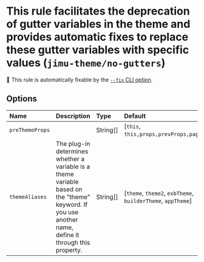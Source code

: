 # This rule facilitates the deprecation of gutter variables in the theme and provides automatic fixes to replace these gutter variables with specific values (`jimu-theme/no-gutters`)

🔧 This rule is automatically fixable by the [`--fix` CLI option](https://eslint.org/docs/latest/user-guide/command-line-interface#--fix).

<!-- end auto-generated rule header -->

## Options

<!-- begin auto-generated rule options list -->

| Name            | Description                                                                                                                                           | Type     | Default                                                     |
| :-------------- | :---------------------------------------------------------------------------------------------------------------------------------------------------- | :------- | :---------------------------------------------------------- |
| `preThemeProps` |                                                                                                                                                       | String[] | [`this`, `this,props,prevProps,pageContext`]                |
| `themeAliases`  | The plug-in determines whether a variable is a theme variable based on the "theme" keyword. If you use another name, define it through this property. | String[] | [`theme`, `theme2`, `exbTheme`, `builderTheme`, `appTheme`] |

<!-- end auto-generated rule options list -->
